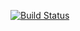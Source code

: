 [![Build Status](https://travis-ci.com/remnev/4w.svg?branch=master)](https://travis-ci.com/remnev/4w)
